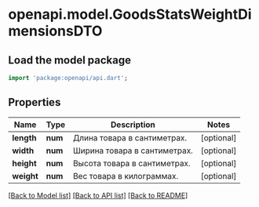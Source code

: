 # openapi.model.GoodsStatsWeightDimensionsDTO

## Load the model package
```dart
import 'package:openapi/api.dart';
```

## Properties
Name | Type | Description | Notes
------------ | ------------- | ------------- | -------------
**length** | **num** | Длина товара в сантиметрах. | [optional] 
**width** | **num** | Ширина товара в сантиметрах. | [optional] 
**height** | **num** | Высота товара в сантиметрах. | [optional] 
**weight** | **num** | Вес товара в килограммах. | [optional] 

[[Back to Model list]](../README.md#documentation-for-models) [[Back to API list]](../README.md#documentation-for-api-endpoints) [[Back to README]](../README.md)


